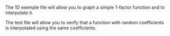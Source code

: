 The 1D exemple file will allow you to graph a simple 1-factor function and to interpolate it.

The test file will allow you to verify that a function with random coefficients is interpolated using the same coefficients.
